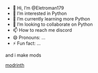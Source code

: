- 👋 Hi, I’m @Eletroman179
- 👀 I’m interested in Python
- 🌱 I’m currently learning more Python
- 💞️ I’m looking to collaborate on Python
- 📫 How to reach me discord
- 😄 Pronouns: ...
- ⚡ Fun fact: ...

<!---
Eletroman179/Eletroman179 is a ✨ special ✨ repository because its `README.md` (this file) appears on your GitHub profile.
You can click the Preview link to take a look at your changes.
--->

and i make mods 

[modrinth](https://modrinth.com/user/Electroman179)
